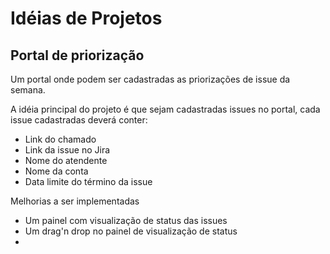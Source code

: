 # Idéias de Projetos

## Portal de priorização

Um portal onde podem ser cadastradas as priorizações de issue da semana.

A idéia principal do projeto é que sejam cadastradas issues no portal, cada issue cadastradas deverá conter: 
* Link do chamado
* Link da issue no Jira
* Nome do atendente
* Nome da conta
* Data limite do término da issue

Melhorias a ser implementadas
* Um painel com visualização de status das issues
* Um drag'n drop no painel de visualização de status
* 